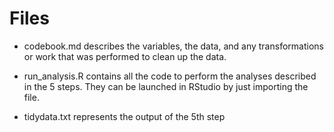 # Files

* codebook.md describes the variables, the data, and any transformations or work that was performed to clean up the data.

* run_analysis.R contains all the code to perform the analyses described in the 5 steps. They can be launched in RStudio by just importing the file.

* tidydata.txt represents the output of the 5th step